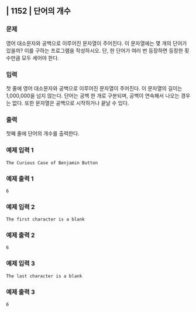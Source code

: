 ## | 1152 | 단어의 개수

### 문제

영어 대소문자와 공백으로 이루어진 문자열이 주어진다. 이 문자열에는 몇 개의 단어가 있을까? 이를 구하는 프로그램을 작성하시오. 단, 한 단어가 여러 번 등장하면 등장한 횟수만큼 모두 세어야 한다.

### 입력

첫 줄에 영어 대소문자와 공백으로 이루어진 문자열이 주어진다. 이 문자열의 길이는 1,000,000을 넘지 않는다. 단어는 공백 한 개로 구분되며, 공백이 연속해서 나오는 경우는 없다. 또한 문자열은 공백으로 시작하거나 끝날 수 있다.

### 출력

첫째 줄에 단어의 개수를 출력한다.

### 예제 입력 1

```
The Curious Case of Benjamin Button
```

### 예제 출력 1

```
6
```

### 예제 입력 2

```
The first character is a blank
```

### 예제 출력 2

```
6
```

### 예제 입력 3

```
The last character is a blank
```

### 예제 출력 3

```
6
```
